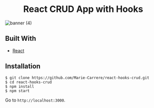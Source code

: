 <h1 align="center">React CRUD App with Hooks</h1>

![banner (4)](https://user-images.githubusercontent.com/30493337/61952835-37b41180-afb5-11e9-94cb-1341c0a5ce70.png)

## Built With
* [React](https://reactjs.org/)


## Installation

```
$ git clone https://github.com/Marie-Carrere/react-hooks-crud.git
$ cd react-hooks-crud
$ npm install
$ npm start
```

Go to `http://localhost:3000`.